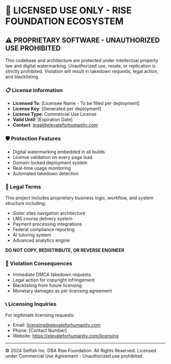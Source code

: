 # 🚫 LICENSED USE ONLY - RISE FOUNDATION ECOSYSTEM

## ⚠️ PROPRIETARY SOFTWARE - UNAUTHORIZED USE PROHIBITED

This codebase and architecture are protected under intellectual property law and digital watermarking. Unauthorized use, resale, or replication is strictly prohibited. Violation will result in takedown requests, legal action, and blacklisting.

### 📋 License Information
- **Licensed To**: [Licensee Name - To be filled per deployment]
- **License Key**: [Generated per deployment]
- **License Type**: Commercial Use License
- **Valid Until**: [Expiration Date]
- **Contact**: legal@elevateforhumanity.com

### 🛡️ Protection Features
- Digital watermarking embedded in all builds
- License validation on every page load
- Domain-locked deployment system
- Real-time usage monitoring
- Automated takedown detection

### 📜 Legal Terms
This project includes proprietary business logic, workflow, and system structure including:
- Sister sites navigation architecture
- LMS course delivery system
- Payment processing integrations
- Federal compliance reporting
- AI tutoring system
- Advanced analytics engine

**DO NOT COPY, REDISTRIBUTE, OR REVERSE ENGINEER**

### 🚨 Violation Consequences
- Immediate DMCA takedown requests
- Legal action for copyright infringement
- Blacklisting from future licensing
- Monetary damages as per licensing agreement

### 📞 Licensing Inquiries
For legitimate licensing requests:
- Email: licensing@elevateforhumanity.com
- Phone: [Contact Number]
- Website: https://elevateforhumanity.com/licensing

---
© 2024 Selfish Inc. DBA Rise Foundation. All Rights Reserved.
Licensed under Commercial Use Agreement - Unauthorized use prohibited.